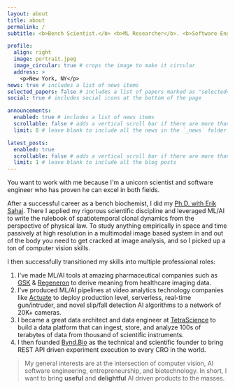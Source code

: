 ```yaml
---
layout: about
title: about
permalink: /
subtitle: <b>Bench Scientist.</b> <b>ML Researcher</b>. <b>Software Engineer</b>. Father.

profile:
  align: right
  image: portrait.jpeg
  image_circular: true # crops the image to make it circular
  address: >
    <p>New York, NY</p>
news: true # includes a list of news items
selected_papers: false # includes a list of papers marked as "selected={true}"
social: true # includes social icons at the bottom of the page

announcements:
  enabled: true # includes a list of news items
  scrollable: false # adds a vertical scroll bar if there are more than 3 news items
  limit: 8 # leave blank to include all the news in the `_news` folder

latest_posts:
  enabled: true
  scrollable: false # adds a vertical scroll bar if there are more than 3 new posts items
  limit: 1 # leave blank to include all the blog posts
---
```


You want to work with me because I'm a unicorn scientist and software engineer who has proven he can excel in both fields. 

After a successful career as a bench biochemist, I did my [Ph.D. with Erik Sahai](https://www.crick.ac.uk/). There I applied my rigorous scientific discipline and leveraged ML/AI to write the rulebook of spatiotemporal clonal dynamics from the perspective of physical law. To study anything empirically in space and time passively at high resolution in a multimodal image based system in and out of the body you need to get cracked at image analysis, and so I picked up a ton of computer vision skills.

I then successfully transitioned my skills into multiple professional roles:

1. I've made ML/AI tools at amazing pharmaceutical companies such as [GSK](http://gsk.ai) & [Regeneron](http://www.regeneron.com) to derive meaning from healthcare imaging data.
2. I've produced ML/AI pipelines at video analytics technology companies like [Actuate](http://actuate.ai) to deploy production level, serverless, real-time gun/intruder, and novel slip/fall detection AI algorithms to a network of 20K+ cameras.
3. I became a great data architect and data engineer at [TetraScience](https://www.tetrascience.com/) to build a data platform that can ingest, store, and analyze 100s of terabytes of data from thousand of scientific instruments.
4. I then founded [Bynd.Bio](https://www.bynd.bio) as the technical and scientific founder to bring REST API driven experiment execution to every CRO in the world. 

> My general interests are at the intersection of computer vision, AI software engineering, entrepreneurship, and biotechnology. In short, I want to bring **useful** and **delightful** AI driven products to the masses.
